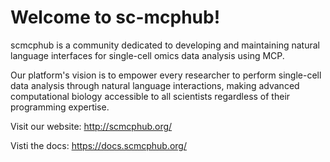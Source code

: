 # Welcome to sc-mcphub!

scmcphub is a community dedicated to developing and maintaining natural language interfaces for single-cell omics data analysis using MCP. 

Our platform's vision is to empower every researcher to perform single-cell data analysis through natural language interactions, making advanced computational biology accessible to all scientists regardless of their programming expertise.

Visit our website: http://scmcphub.org/

Visti the docs: https://docs.scmcphub.org/
